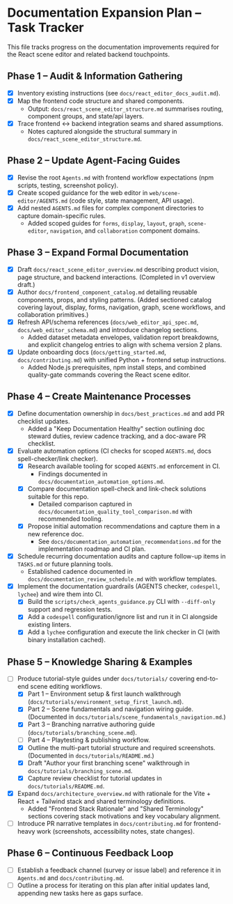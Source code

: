 # Documentation Expansion Plan – Task Tracker

This file tracks progress on the documentation improvements required for the React scene editor and related backend touchpoints.

## Phase 1 – Audit & Information Gathering
- [x] Inventory existing instructions (see `docs/react_editor_docs_audit.md`).
- [x] Map the frontend code structure and shared components.
  - Output: `docs/react_scene_editor_structure.md` summarises routing, component groups, and state/api layers.
- [x] Trace frontend ↔ backend integration seams and shared assumptions.
  - Notes captured alongside the structural summary in `docs/react_scene_editor_structure.md`.

## Phase 2 – Update Agent-Facing Guides
- [x] Revise the root `Agents.md` with frontend workflow expectations (npm scripts, testing, screenshot policy).
- [x] Create scoped guidance for the web editor in `web/scene-editor/AGENTS.md` (code style, state management, API usage).
- [x] Add nested `AGENTS.md` files for complex component directories to capture domain-specific rules.
  - Added scoped guides for `forms`, `display`, `layout`, `graph`, `scene-editor`, `navigation`, and `collaboration` component domains.

## Phase 3 – Expand Formal Documentation
- [x] Draft `docs/react_scene_editor_overview.md` describing product vision, page structure, and backend interactions. (Completed in v1 overview draft.)
- [x] Author `docs/frontend_component_catalog.md` detailing reusable components, props, and styling patterns. (Added sectioned catalog covering layout, display, forms, navigation, graph, scene workflows, and collaboration primitives.)
- [x] Refresh API/schema references (`docs/web_editor_api_spec.md`, `docs/web_editor_schema.md`) and introduce changelog sections.
  - Added dataset metadata envelopes, validation report breakdowns, and explicit changelog entries to align with schema version 2 plans.
- [x] Update onboarding docs (`docs/getting_started.md`, `docs/contributing.md`) with unified Python + frontend setup instructions.
  - Added Node.js prerequisites, npm install steps, and combined quality-gate commands covering the React scene editor.

## Phase 4 – Create Maintenance Processes
- [x] Define documentation ownership in `docs/best_practices.md` and add PR checklist updates.
  - Added a "Keep Documentation Healthy" section outlining doc steward duties, review cadence tracking, and a doc-aware PR checklist.
- [x] Evaluate automation options (CI checks for scoped `AGENTS.md`, docs spell-checker/link checker).
  - [x] Research available tooling for scoped `AGENTS.md` enforcement in CI.
    - Findings documented in `docs/documentation_automation_options.md`.
  - [x] Compare documentation spell-check and link-check solutions suitable for this repo.
    - Detailed comparison captured in `docs/documentation_quality_tool_comparison.md` with recommended tooling.
  - [x] Propose initial automation recommendations and capture them in a new reference doc.
    - See `docs/documentation_automation_recommendations.md` for the implementation roadmap and CI plan.
- [x] Schedule recurring documentation audits and capture follow-up items in `TASKS.md` or future planning tools.
  - Established cadence documented in `docs/documentation_review_schedule.md` with workflow templates.
- [x] Implement the documentation guardrails (AGENTS checker, `codespell`, `lychee`) and wire them into CI.
  - [x] Build the `scripts/check_agents_guidance.py` CLI with `--diff-only` support and regression tests.
  - [x] Add a `codespell` configuration/ignore list and run it in CI alongside existing linters.
  - [x] Add a `lychee` configuration and execute the link checker in CI (with binary installation cached).

## Phase 5 – Knowledge Sharing & Examples
- [ ] Produce tutorial-style guides under `docs/tutorials/` covering end-to-end scene editing workflows.
  - [x] Part 1 – Environment setup & first launch walkthrough (`docs/tutorials/environment_setup_first_launch.md`).
  - [x] Part 2 – Scene fundamentals and navigation wiring guide. (Documented in `docs/tutorials/scene_fundamentals_navigation.md`.)
  - [x] Part 3 – Branching narrative authoring guide (`docs/tutorials/branching_scene.md`).
  - [ ] Part 4 – Playtesting & publishing workflow.
  - [x] Outline the multi-part tutorial structure and required screenshots. (Documented in `docs/tutorials/README.md`.)
  - [x] Draft "Author your first branching scene" walkthrough in `docs/tutorials/branching_scene.md`.
  - [x] Capture review checklist for tutorial updates in `docs/tutorials/README.md`.
- [x] Expand `docs/architecture_overview.md` with rationale for the Vite + React + Tailwind stack and shared terminology definitions.
  - Added "Frontend Stack Rationale" and "Shared Terminology" sections covering stack motivations and key vocabulary alignment.
- [ ] Introduce PR narrative templates in `docs/contributing.md` for frontend-heavy work (screenshots, accessibility notes, state changes).

## Phase 6 – Continuous Feedback Loop
- [ ] Establish a feedback channel (survey or issue label) and reference it in `Agents.md` and `docs/contributing.md`.
- [ ] Outline a process for iterating on this plan after initial updates land, appending new tasks here as gaps surface.
